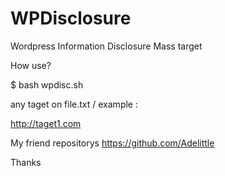 # WPDisclosure

Wordpress Information Disclosure Mass target

How use?

$ bash wpdisc.sh

any taget on file.txt / example :

http://taget1.com


My friend repositorys https://github.com/Adelittle

Thanks
